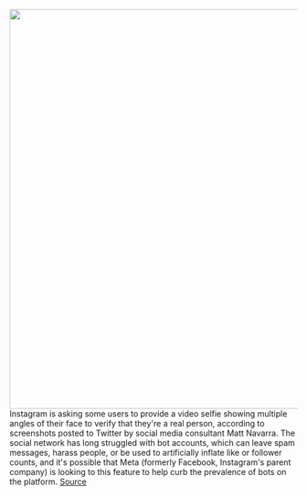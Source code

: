 <img src='https://cdn.vox-cdn.com/thumbor/atP7RyAuoVQrMarHsOg7-Kc9bKQ=/0x0:2040x1360/1200x800/filters:focal(857x517:1183x843)/cdn.vox-cdn.com/uploads/chorus_image/image/70151612/acastro_190919_1777_instagram_0002.0.0.png' width='700px' /><br/>
Instagram is asking some users to provide a video selfie showing multiple angles of their face to verify that they're a real person, according to screenshots posted to Twitter by social media consultant Matt Navarra. The social network has long struggled with bot accounts, which can leave spam messages, harass people, or be used to artificially inflate like or follower counts, and it's possible that Meta (formerly Facebook, Instagram's parent company) is looking to this feature to help curb the prevalence of bots on the platform.
<a href='https://www.theverge.com/2021/11/16/22785931/instagram-video-selfie-identity-confirmation-bots-accounts'> Source <a/>